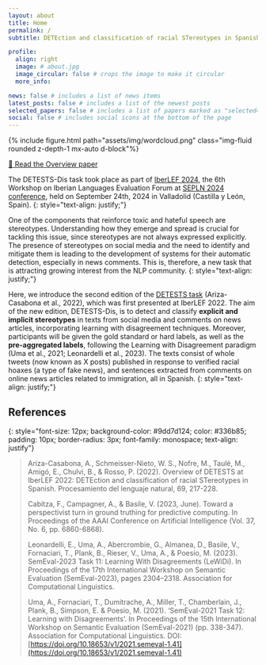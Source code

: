 ```yaml
---
layout: about
title: Home
permalink: /
subtitle: DETEction and classification of racial STereotypes in Spanish - Learning with Disagreement

profile:
  align: right
  image: # about.jpg
  image_circular: false # crops the image to make it circular
  more_info:

news: false # includes a list of news items
latest_posts: false # includes a list of the newest posts
selected_papers: false # includes a list of papers marked as "selected={true}"
social: false # includes social icons at the bottom of the page
---
```


{% include figure.html path="assets/img/wordcloud.png" class="img-fluid rounded z-depth-1 mx-auto d-block"%}

[📝 Read the Overview paper](http://journal.sepln.org/sepln/ojs/ojs/index.php/pln/article/view/6620)

The DETESTS-Dis task took place as part of
[IberLEF 2024](http://sepln2024.infor.uva.es/en/iberlef-en/), the 6th Workshop on Iberian Languages
Evaluation Forum at [SEPLN 2024 conference](http://sepln2024.infor.uva.es/en/front-page-english/),
held on September 24th, 2024 in Valladolid (Castilla y León, Spain).
{: style="text-align: justify;"}

One of the components that reinforce toxic and hateful speech are stereotypes. Understanding how they
emerge and spread is crucial for tackling this issue, since stereotypes are not always expressed
explicitly. The presence of stereotypes on social media and the need to identify and mitigate them is
leading to the development of systems for their automatic detection, especially in news comments. This
is, therefore, a new task that is attracting growing interest from the NLP community.
{: style="text-align: justify;"}

Here, we introduce the second edition of the [DETESTS task](https://detestsiberlef.wixsite.com/detests)
(Ariza-Casabona et al., 2022), which was first presented at IberLEF 2022. The aim of the new edition,
DETESTS-Dis, is to detect and classify **explicit and implicit stereotypes** in texts from social media
and comments on news articles, incorporating learning with disagreement techniques. Moreover,
participants will be given the gold standard or hard labels, as well as the **pre-aggregated labels**,
following the Learning with Disagreement paradigm (Uma et al., 2021; Leonardelli et al., 2023). The texts
consist of whole tweets (now known as X posts) published in response to verified racial hoaxes (a type of
fake news), and sentences extracted from comments on online news articles related to immigration, all in
Spanish.
{: style="text-align: justify;"}

## References

{: style="font-size: 12px; background-color: #9dd7d124; color: #336b85; padding: 10px; border-radius:
3px; font-family: monospace; text-align: justify"}

> Ariza-Casabona, A., Schmeisser-Nieto, W. S., Nofre, M., Taulé, M., Amigó, E., Chulvi, B., & Rosso, P.
> (2022). Overview of DETESTS at IberLEF 2022: DETEction and classification of racial STereotypes in
> Spanish. Procesamiento del lenguaje natural, 69, 217-228.
>
> Cabitza, F., Campagner, A., & Basile, V. (2023, June). Toward a perspectivist turn in ground truthing
> for predictive computing. In Proceedings of the AAAI Conference on Artificial Intelligence (Vol. 37,
> No. 6, pp. 6860-6868).
>
> Leonardelli, E., Uma, A., Abercrombie, G., Almanea, D., Basile, V., Fornaciari, T., Plank, B., Rieser,
> V., Uma, A., & Poesio, M. (2023). SemEval-2023 Task 11: Learning With Disagreements (LeWiDi). In
> Proceedings of the 17th International Workshop on Semantic Evaluation (SemEval-2023), pages 2304–2318.
> Association for Computational Linguistics.
>
> Uma, A., Fornaciari, T., Dumitrache, A., Miller, T., Chamberlain, J., Plank, B., Simpson, E. & Poesio,
> M. (2021). ‘SemEval-2021 Task 12: Learning with Disagreements’. In Proceedings of the 15th
> International Workshop on Semantic Evaluation (SemEval-2021) (pp. 338-347). Association for
> Computational Linguistics. DOI:
> [https://doi.org/10.18653/v1/2021.semeval-1.41](https://doi.org/10.18653/v1/2021.semeval-1.41)
